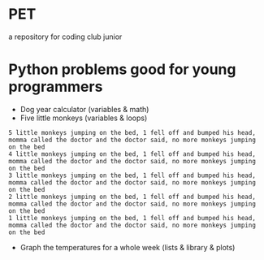 # PET
a repository for coding club junior

# Python problems good for young programmers
- Dog year calculator (variables & math)
- Five little monkeys (variables & loops)
```
5 little monkeys jumping on the bed, 1 fell off and bumped his head, momma called the doctor and the doctor said, no more monkeys jumping on the bed
4 little monkeys jumping on the bed, 1 fell off and bumped his head, momma called the doctor and the doctor said, no more monkeys jumping on the bed
3 little monkeys jumping on the bed, 1 fell off and bumped his head, momma called the doctor and the doctor said, no more monkeys jumping on the bed
2 little monkeys jumping on the bed, 1 fell off and bumped his head, momma called the doctor and the doctor said, no more monkeys jumping on the bed
1 little monkeys jumping on the bed, 1 fell off and bumped his head, momma called the doctor and the doctor said, no more monkeys jumping on the bed
```
- Graph the temperatures for a whole week (lists & library & plots)
